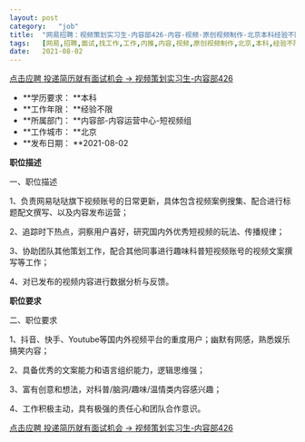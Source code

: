 ```yaml
---
layout:	post
category:	"job"
title:	"网易招聘：视频策划实习生-内容部426-内容-视频-原创视频制作-北京本科经验不限"
tags:	[网易,招聘,面试,找工作,工作,内推,内容,视频,原创视频制作,北京,本科,经验不限]
date:	2021-08-02
---
```


[点击应聘 投递简历就有面试机会 ->  视频策划实习生-内容部426](http://mobile.bole.netease.com/bole/boleDetail?id=33978&employeeId=346f03c3cda5f04c&key=all)



- **学历要求： **本科
- **工作年限： **经验不限
- **所属部门： **内容部-内容运营中心-短视频组
- **工作城市： **北京
- **发布日期： **2021-08-02



**职位描述**

一、职位描述

1、负责网易哒哒旗下视频账号的日常更新，具体包含视频案例搜集、配合进行标题配文撰写、以及内容发布运营；

2、追踪时下热点，洞察用户喜好，研究国内外优秀短视频的玩法、传播规律；

3、协助团队其他策划工作，配合其他同事进行趣味科普短视频账号的视频文案撰写等工作；

4、对已发布的视频内容进行数据分析与反馈。





**职位要求**

二、职位要求

1、抖音、快手、Youtube等国内外视频平台的重度用户；幽默有网感，熟悉娱乐搞笑内容；

2、具备优秀的文案能力和语言组织能力，逻辑思维强；

3、富有创意和想法，对科普/脑洞/趣味/温情类内容感兴趣；

4、工作积极主动，具有极强的责任心和团队合作意识。



[点击应聘 投递简历就有面试机会 ->  视频策划实习生-内容部426](http://mobile.bole.netease.com/bole/boleDetail?id=33978&employeeId=346f03c3cda5f04c&key=all)